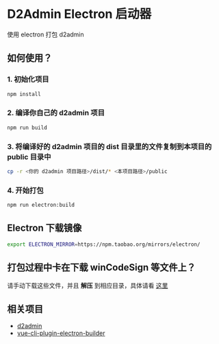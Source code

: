 # D2Admin Electron 启动器

使用 electron 打包 d2admin

## 如何使用？

### 1. 初始化项目

```bash
npm install
```

### 2. 编译**你自己**的 d2admin 项目

```bash
npm run build
```

### 3. 将编译好的 d2admin 项目的 dist 目录里的文件复制到本项目的 public 目录中

```bash
cp -r <你的 d2admin 项目路径>/dist/* <本项目路径>/public
```

### 4. 开始打包

```bash
npm run electron:build
```

## Electron 下载镜像

```bash
export ELECTRON_MIRROR=https://npm.taobao.org/mirrors/electron/
```

## 打包过程中卡在下载 winCodeSign 等文件上？

请手动下载这些文件，并且 **解压** 到相应目录，具体请看 [这里](https://github.com/electron-userland/electron-builder/issues/1859)

## 相关项目

* [d2admin](https://d2.pub/zh/doc/d2-admin/)
* [vue-cli-plugin-electron-builder](https://nklayman.github.io/vue-cli-plugin-electron-builder/)
